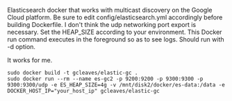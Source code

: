 Elasticsearch docker that works with multicast discovery on the Google Cloud platform.  Be sure to edit config/elasticsearch.yml accordingly before building Dockerfile.  I don't think the udp networking port export is necessary.  Set the HEAP_SIZE according to your environment.  This Docker run command executes in the foreground so as to see logs.  Should run with -d option.

It works for me.

    sudo docker build -t gcleaves/elastic-gc .
    sudo docker run --rm --name es-gc2 -p 9200:9200 -p 9300:9300 -p 9300:9300/udp -e ES_HEAP_SIZE=4g -v /mnt/disk2/docker/es-data:/data -e DOCKER_HOST_IP="your_host_ip" gcleaves/elastic-gc

